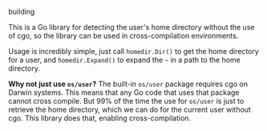 building 

This is a Go library for detecting the user's home directory without
the use of cgo, so the library can be used in cross-compilation environments.

Usage is incredibly simple, just call `homedir.Dir()` to get the home directory
for a user, and `homedir.Expand()` to expand the `~` in a path to the home
directory.

**Why not just use `os/user`?** The built-in `os/user` package requires
cgo on Darwin systems. This means that any Go code that uses that package
cannot cross compile. But 99% of the time the use for `os/user` is just to
retrieve the home directory, which we can do for the current user without
cgo. This library does that, enabling cross-compilation.
